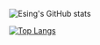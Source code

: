 ![Esing's GitHub stats](https://github-readme-stats.vercel.app/api?username=Zxis233&count_private=true&theme=monokai&title_color=2edfa3&text_color=feeeed)

[![Top Langs](https://github-readme-stats.vercel.app/api/top-langs/?username=Zxis233&theme=monokai&layout=compact&title_color=2edfa3&text_color=feeeed)](https://github.com/anuraghazra/github-readme-stats)
